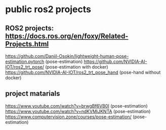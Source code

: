 # public ros2 projects

## ROS2 projects: https://docs.ros.org/en/foxy/Related-Projects.html
https://github.com/Daniil-Osokin/lightweight-human-pose-estimation.pytorch (pose-estimation)
https://github.com/NVIDIA-AI-IOT/ros2_trt_pose/ (pose-estimation with docker)
https://github.com/NVIDIA-AI-IOT/ros2_trt_pose_hand (pose-hand without docker)

## project matarials
https://www.youtube.com/watch?v=brwgBf6VB0I (pose-estimation)
https://www.youtube.com/watch?v=ndKVMiJKNTA (pose-estimation)
https://www.computervision.zone/courses/pose-estimation/ (pose-estimation)

